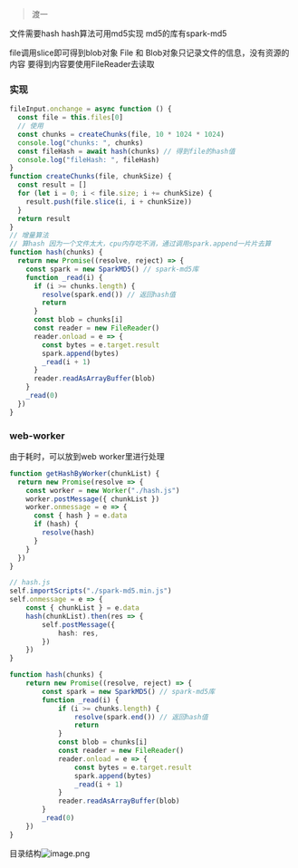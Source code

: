 > 渡一

文件需要hash
hash算法可用md5实现
md5的库有spark-md5

file调用slice即可得到blob对象
File 和 Blob对象只记录文件的信息，没有资源的内容
要得到内容要使用FileReader去读取
### 实现
```typescript
fileInput.onchange = async function () {
  const file = this.files[0]
  // 使用
  const chunks = createChunks(file, 10 * 1024 * 1024)
  console.log("chunks: ", chunks)
  const fileHash = await hash(chunks) // 得到file的hash值
  console.log("fileHash: ", fileHash)
}
function createChunks(file, chunkSize) {
  const result = []
  for (let i = 0; i < file.size; i += chunkSize) {
    result.push(file.slice(i, i + chunkSize))
  }
  return result
}
// 增量算法
// 算hash 因为一个文件太大，cpu内存吃不消，通过调用spark.append一片片去算
function hash(chunks) {
  return new Promise((resolve, reject) => {
    const spark = new SparkMD5() // spark-md5库
    function _read(i) {
      if (i >= chunks.length) {
        resolve(spark.end()) // 返回hash值
        return
      }
      const blob = chunks[i]
      const reader = new FileReader()
      reader.onload = e => {
        const bytes = e.target.result
        spark.append(bytes)
        _read(i + 1)
      }
      reader.readAsArrayBuffer(blob)
    }
    _read(0)
  })
}
```
### web-worker
由于耗时，可以放到web worker里进行处理
```typescript
function getHashByWorker(chunkList) {
  return new Promise(resolve => {
    const worker = new Worker("./hash.js")
    worker.postMessage({ chunkList })
    worker.onmessage = e => {
      const { hash } = e.data
      if (hash) {
        resolve(hash)
      }
    }
  })
}

// hash.js
self.importScripts("./spark-md5.min.js")
self.onmessage = e => {
    const { chunkList } = e.data
    hash(chunkList).then(res => {
        self.postMessage({
            hash: res,
        })
    })
}

function hash(chunks) {
    return new Promise((resolve, reject) => {
        const spark = new SparkMD5() // spark-md5库
        function _read(i) {
            if (i >= chunks.length) {
                resolve(spark.end()) // 返回hash值
                return
            }
            const blob = chunks[i]
            const reader = new FileReader()
            reader.onload = e => {
                const bytes = e.target.result
                spark.append(bytes)
                _read(i + 1)
            }
            reader.readAsArrayBuffer(blob)
        }
        _read(0)
    })
}

```
目录结构![image.png](https://cdn.nlark.com/yuque/0/2023/png/28823371/1677308034217-7bf17286-6edb-4595-b3f2-08f3ae7c35c9.png#averageHue=%232b2c2e&clientId=u40264de2-1c09-4&from=paste&height=85&id=u95c5b6df&originHeight=106&originWidth=271&originalType=binary&ratio=1.25&rotation=0&showTitle=false&size=5652&status=done&style=none&taskId=uc3f50186-5b50-42dd-9996-98fbdafbfcf&title=&width=216.8)

